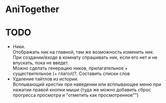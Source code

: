 # AniTogether

# TODO
- Ники.<br>
Отображать ник на главной, там же возможность изменить ник.<br>
При создании/входе в комнату спрашивать ник, если его нет и не впускать, пока не введет.<br>
Можно сделать генерацию ников, прилагательное + существительное (+ глагол)?. Составить списки слов
- Удаление тайтлов из истории.<br>
Всплывающий крестик при наведении или всплывающее меню при нажатии правой кнопки мыши 
(туда же можно добавить сброс прогресса просмотра и "отметить как просмотренное"")

